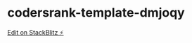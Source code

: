 # codersrank-template-dmjoqy

[Edit on StackBlitz ⚡️](https://stackblitz.com/edit/codersrank-template-dmjoqy)